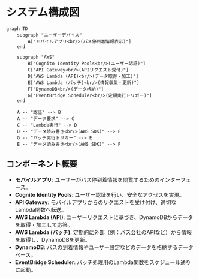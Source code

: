 # システム構成図

```mermaid
graph TD
    subgraph "ユーザーデバイス"
        A["モバイルアプリ<br/>(バス停到着情報表示)"]
    end

    subgraph "AWS"
        B["Cognito Identity Pools<br/>(ユーザー認証)"]
        C["API Gateway<br/>(APIリクエスト受付)"]
        D["AWS Lambda (API)<br/>(データ取得・加工)"]
        E["AWS Lambda (バッチ)<br/>(情報収集・更新)"]
        F["DynamoDB<br/>(データ格納)"]
        G["EventBridge Scheduler<br/>(定期実行トリガー)"]
    end

    A -- "認証" --> B
    A -- "データ要求" --> C
    C -- "Lambda実行" --> D
    D -- "データ読み書き<br/>(AWS SDK)" --> F
    G -- "バッチ実行トリガー" --> E
    E -- "データ読み書き<br/>(AWS SDK)" --> F
```

## コンポーネント概要

- **モバイルアプリ**: ユーザーがバス停到着情報を閲覧するためのインターフェース。
- **Cognito Identity Pools**: ユーザー認証を行い、安全なアクセスを実現。
- **API Gateway**: モバイルアプリからのリクエストを受け付け、適切なLambda関数へ転送。
- **AWS Lambda (API)**: ユーザーリクエストに基づき、DynamoDBからデータを取得・加工して応答。
- **AWS Lambda (バッチ)**: 定期的に外部（例：バス会社のAPIなど）から情報を取得し、DynamoDBを更新。
- **DynamoDB**: バスの到着情報やユーザー設定などのデータを格納するデータベース。
- **EventBridge Scheduler**: バッチ処理用のLambda関数をスケジュール通りに起動。 